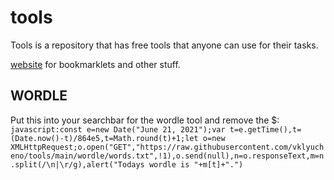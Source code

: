 # tools

Tools is a repository that has free tools that anyone can use for their tasks.

[website](http://vklyucheno.xyz) for bookmarklets and other stuff.

## WORDLE
Put this into your searchbar for the wordle tool and remove the $:
``javascript:const e=new Date("June 21, 2021");var t=e.getTime(),t=(Date.now()-t)/864e5,t=Math.round(t)+1;let o=new XMLHttpRequest;o.open("GET","https://raw.githubusercontent.com/vklyucheno/tools/main/wordle/words.txt",!1),o.send(null),n=o.responseText,m=n.split(/\n|\r/g),alert("Todays wordle is "+m[t]+".")``
